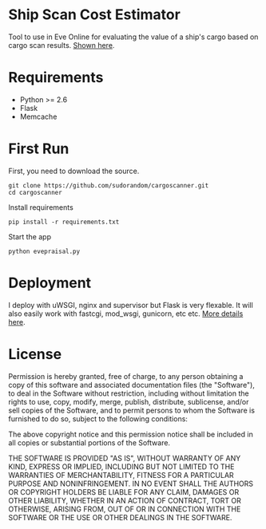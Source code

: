 Ship Scan Cost Estimator
========================
Tool to use in Eve Online for evaluating the value of a ship's cargo based on cargo scan results. [Shown here](http://sudorandom.com/cargoscanner).

Requirements
============
* Python >= 2.6
* Flask
* Memcache

First Run
=========
First, you need to download the source.
```
git clone https://github.com/sudorandom/cargoscanner.git
cd cargoscanner
```

Install requirements
```
pip install -r requirements.txt
```

Start the app
```
python evepraisal.py
```

Deployment
==========
I deploy with uWSGI, nginx and supervisor but Flask is very flexable. It will also easily work with fastcgi, mod_wsgi, gunicorn, etc etc. [More details here](http://flask.pocoo.org/docs/deploying/).

License
=======
Permission is hereby granted, free of charge, to any person obtaining a copy of this software and associated documentation files (the "Software"), to deal in the Software without restriction, including without limitation the rights to use, copy, modify, merge, publish, distribute, sublicense, and/or sell copies of the Software, and to permit persons to whom the Software is furnished to do so, subject to the following conditions:

The above copyright notice and this permission notice shall be included in all copies or substantial portions of the Software.

THE SOFTWARE IS PROVIDED "AS IS", WITHOUT WARRANTY OF ANY KIND, EXPRESS OR IMPLIED, INCLUDING BUT NOT LIMITED TO THE WARRANTIES OF MERCHANTABILITY, FITNESS FOR A PARTICULAR PURPOSE AND NONINFRINGEMENT. IN NO EVENT SHALL THE AUTHORS OR COPYRIGHT HOLDERS BE LIABLE FOR ANY CLAIM, DAMAGES OR OTHER LIABILITY, WHETHER IN AN ACTION OF CONTRACT, TORT OR OTHERWISE, ARISING FROM, OUT OF OR IN CONNECTION WITH THE SOFTWARE OR THE USE OR OTHER DEALINGS IN THE SOFTWARE.
